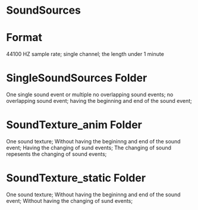 # SoundSources
# Format
44100 HZ sample rate;
single channel;
the length under 1 minute
# SingleSoundSources Folder
One single sound event or multiple no overlapping sound events; 
no overlapping sound event; 
having the beginning and end of the sound event;
# SoundTexture_anim Folder
One sound texture;
Without having the begininng and end of the sound event;
Having the changing of sund events;
The changing of sound repesents the changing of sound events;
# SoundTexture_static Folder
One sound texture;
Without having the begininng and end of the sound event;
Without having the changing of sund events;
